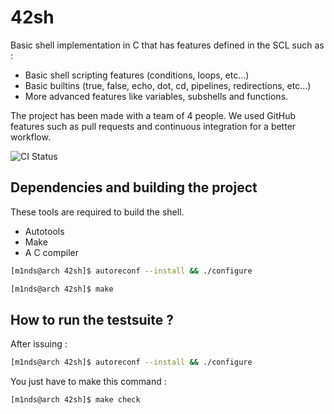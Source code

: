 # 42sh
Basic shell implementation in C that has features defined in the SCL such as :
- Basic shell scripting features (conditions, loops, etc...)
- Basic builtins (true, false, echo, dot, cd, pipelines, redirections, etc...)
- More advanced features like variables, subshells and functions. 

The project has been made with a team of 4 people. We used GitHub features
such as pull requests and continuous integration for a better workflow.

![CI Status](https://github.com/m1nds/42sh/actions/workflows/ci.yml/badge.svg)

## Dependencies and building the project
These tools are required to build the shell.
- Autotools
- Make
- A C compiler

```bash
[m1nds@arch 42sh]$ autoreconf --install && ./configure
```

```bash
[m1nds@arch 42sh]$ make
```


## How to run the testsuite ?

After issuing :
```bash
[m1nds@arch 42sh]$ autoreconf --install && ./configure
```

You just have to make this command : 
```bash
[m1nds@arch 42sh]$ make check
```
